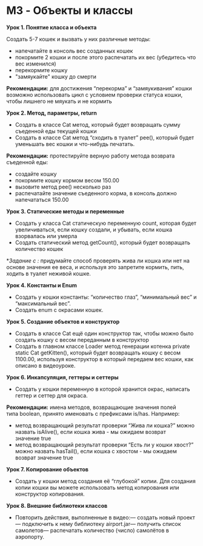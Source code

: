 # M3 - Объекты и классы

**Урок 1. Понятие класса и объекта**

Создать 5-7 кошек и вызвать у них различные методы:

- напечатайте в консоль вес созданных кошек
- покормите 2 кошки и после этого распечатать их вес (убедитесь что вес изменился)
- перекормите кошку
- "замяукайте" кошку до смерти

**Рекомендации:** для достижения “перекорма” и “замяукивания” кошки возможно использовать цикл с условием проверки статуса кошки, чтобы лишнего не мяукать и не кормить

**Урок 2. Метод, параметры, return**

- Создать в классе Cat метод, который будет возвращать сумму съеденной еды текущей кошки
- Создать в классе Cat метод “сходить в туалет” pee(), который будет уменьшать вес кошки и что-нибудь печатать.

**Рекомендации:** протестируйте верную работу метода возврата съеденной еды:

- создайте кошку
- покормите кошку кормом весом 150.00
- вызовите метод pee() несколько раз
- распечатайте значение съеденного корма, в консоль должно напечататься 150.00

**Урок 3. Статические методы и переменные**

- Создать у класса Cat статическую переменную count, которая будет увеличиваться, если кошку создали, и убывать, если кошка взорвалась или умерла
- Создать статический метод getCount(), который будет возвращать количество кошек

**Задание c *:** придумайте способ проверять жива ли кошка или нет на основе значения ее веса, и используя это запретите кормить, пить, ходить в туалет неживой кошке.

**Урок 4. Константы и Enum**

- Создать у кошки константы: “количество глаз”, “минимальный вес” и “максимальный вес”.
- Создать enum с окрасами кошек.

**Урок 5. Создание объектов и конструктор**

- Создать в классе Cat ещё один конструктор так, чтобы можно было создать кошку с весом переданным в конструктор
- Создать в главном классе Loader метод генерации котенка private static Cat getKitten(), который будет возвращать кошку с весом 1100.00, используя конструктор в который передаем вес кошки, как описано в видеоуроке.

**Урок 6. Инкапсуляция, геттеры и сеттеры**

- Создать у кошки переменную в которой хранится окрас, написать геттер и сеттер для окраса.

**Рекомендации:** имена методов, возвращающие значения полей типа boolean, принято именовать с префиксами is/has. Например:

- метод возвращающий результат проверки “Жива ли кошка?” можно назвать isAlive(), если кошка жива - мы ожидаем возврат значение true
- метод возвращающий результат проверки “Есть ли у кошки хвост?” можно назвать hasTail(), если кошка с хвостом - мы ожидаем возврат значение true

**Урок 7. Копирование объектов**

- Создать у кошки метод создания её “глубокой” копии. Для создания копии кошки вы можете использовать метод копирования или конструктор копирования.

**Урок 8. Внешние библиотеки классов**

- Повторить действия, выполненные в видео:— создать новый проект— подключить к нему библиотеку airport.jar— получить список самолетов— распечатать количество (число) самолётов в аэропорту.
